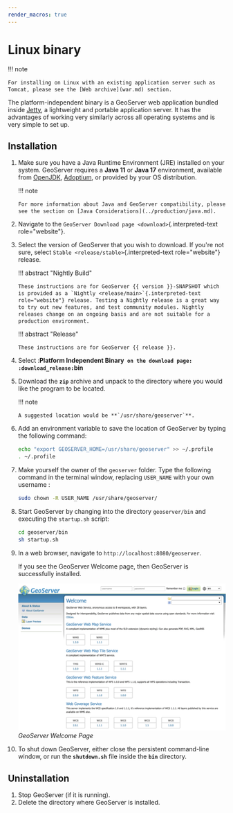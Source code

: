```yaml
---
render_macros: true
---
```


# Linux binary

!!! note

    For installing on Linux with an existing application server such as Tomcat, please see the [Web archive](war.md) section.


The platform-independent binary is a GeoServer web application bundled inside [Jetty](http://eclipse.org/jetty/), a lightweight and portable application server. It has the advantages of working very similarly across all operating systems and is very simple to set up.

## Installation

1.  Make sure you have a Java Runtime Environment (JRE) installed on your system. GeoServer requires a **Java 11** or **Java 17** environment, available from [OpenJDK](https://openjdk.java.net), [Adoptium](https://adoptium.net), or provided by your OS distribution.

    !!! note

        For more information about Java and GeoServer compatibility, please see the section on [Java Considerations](../production/java.md).


2.  Navigate to the `GeoServer Download page <download>`{.interpreted-text role="website"}.

3.  Select the version of GeoServer that you wish to download. If you're not sure, select `Stable <release/stable>`{.interpreted-text role="website"} release.

    !!! abstract "Nightly Build"

        These instructions are for GeoServer {{ version }}-SNAPSHOT which is provided as a `Nightly <release/main>`{.interpreted-text role="website"} release. Testing a Nightly release is a great way to try out new features, and test community modules. Nightly releases change on an ongoing basis and are not suitable for a production environment.


    !!! abstract "Release"

        These instructions are for GeoServer {{ release }}.


4.  Select :**Platform Independent Binary` on the download page: :download_release:`bin**

5.  Download the **`zip`** archive and unpack to the directory where you would like the program to be located.

    !!! note

        A suggested location would be **`/usr/share/geoserver`**.


6.  Add an environment variable to save the location of GeoServer by typing the following command:

    ``` bash
    echo "export GEOSERVER_HOME=/usr/share/geoserver" >> ~/.profile
    . ~/.profile
    ```

7.  Make yourself the owner of the `geoserver` folder. Type the following command in the terminal window, replacing `USER_NAME` with your own username :

    ``` bash
    sudo chown -R USER_NAME /usr/share/geoserver/
    ```

8.  Start GeoServer by changing into the directory `geoserver/bin` and executing the `startup.sh` script:

    ``` bash
    cd geoserver/bin
    sh startup.sh
    ```

9.  In a web browser, navigate to `http://localhost:8080/geoserver`.

    If you see the GeoServer Welcome page, then GeoServer is successfully installed.

    ![](images/success.png)
    *GeoServer Welcome Page*

10. To shut down GeoServer, either close the persistent command-line window, or run the **`shutdown.sh`** file inside the **`bin`** directory.

## Uninstallation

1.  Stop GeoServer (if it is running).
2.  Delete the directory where GeoServer is installed.
